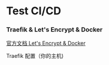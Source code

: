 # Test CI/CD

### Traefik & Let's Encrypt & Docker

[官方文档 Let's Encrypt & Docker](https://docs.traefik.io/user-guide/docker-and-lets-encrypt/)

Traefik 配置（你的主机)


